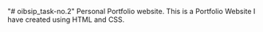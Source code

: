 "# oibsip_task-no.2" 
Personal Portfolio website.
This is a Portfolio Website I have created using HTML and CSS.
